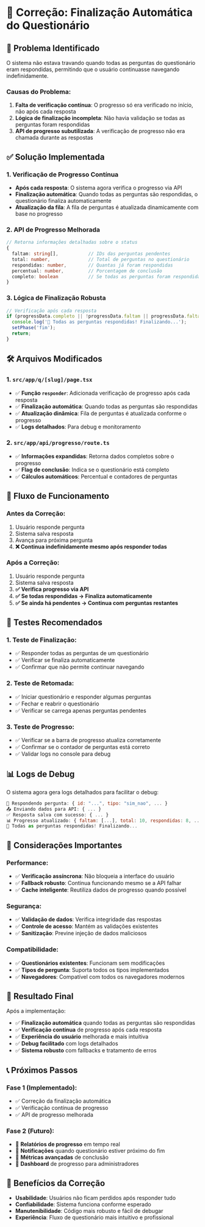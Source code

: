 # 🔧 Correção: Finalização Automática do Questionário

## 🚨 **Problema Identificado**

O sistema não estava travando quando todas as perguntas do questionário eram respondidas, permitindo que o usuário continuasse navegando indefinidamente.

### **Causas do Problema:**
1. **Falta de verificação contínua**: O progresso só era verificado no início, não após cada resposta
2. **Lógica de finalização incompleta**: Não havia validação se todas as perguntas foram respondidas
3. **API de progresso subutilizada**: A verificação de progresso não era chamada durante as respostas

## ✅ **Solução Implementada**

### **1. Verificação de Progresso Contínua**
- **Após cada resposta**: O sistema agora verifica o progresso via API
- **Finalização automática**: Quando todas as perguntas são respondidas, o questionário finaliza automaticamente
- **Atualização da fila**: A fila de perguntas é atualizada dinamicamente com base no progresso

### **2. API de Progresso Melhorada**
```typescript
// Retorna informações detalhadas sobre o status
{
  faltam: string[],           // IDs das perguntas pendentes
  total: number,              // Total de perguntas no questionário
  respondidas: number,        // Quantas já foram respondidas
  percentual: number,         // Porcentagem de conclusão
  completo: boolean           // Se todas as perguntas foram respondidas
}
```

### **3. Lógica de Finalização Robusta**
```typescript
// Verificação após cada resposta
if (progressData.completo || !progressData.faltam || progressData.faltam.length === 0) {
  console.log('🎉 Todas as perguntas respondidas! Finalizando...');
  setPhase('fim');
  return;
}
```

## 🛠️ **Arquivos Modificados**

### **1. `src/app/q/[slug]/page.tsx`**
- ✅ **Função `responder`**: Adicionada verificação de progresso após cada resposta
- ✅ **Finalização automática**: Quando todas as perguntas são respondidas
- ✅ **Atualização dinâmica**: Fila de perguntas é atualizada conforme o progresso
- ✅ **Logs detalhados**: Para debug e monitoramento

### **2. `src/app/api/progresso/route.ts`**
- ✅ **Informações expandidas**: Retorna dados completos sobre o progresso
- ✅ **Flag de conclusão**: Indica se o questionário está completo
- ✅ **Cálculos automáticos**: Percentual e contadores de perguntas

## 🔄 **Fluxo de Funcionamento**

### **Antes da Correção:**
1. Usuário responde pergunta
2. Sistema salva resposta
3. Avança para próxima pergunta
4. **❌ Continua indefinidamente mesmo após responder todas**

### **Após a Correção:**
1. Usuário responde pergunta
2. Sistema salva resposta
3. **✅ Verifica progresso via API**
4. **✅ Se todas respondidas → Finaliza automaticamente**
5. **✅ Se ainda há pendentes → Continua com perguntas restantes**

## 🧪 **Testes Recomendados**

### **1. Teste de Finalização:**
- ✅ Responder todas as perguntas de um questionário
- ✅ Verificar se finaliza automaticamente
- ✅ Confirmar que não permite continuar navegando

### **2. Teste de Retomada:**
- ✅ Iniciar questionário e responder algumas perguntas
- ✅ Fechar e reabrir o questionário
- ✅ Verificar se carrega apenas perguntas pendentes

### **3. Teste de Progresso:**
- ✅ Verificar se a barra de progresso atualiza corretamente
- ✅ Confirmar se o contador de perguntas está correto
- ✅ Validar logs no console para debug

## 📊 **Logs de Debug**

O sistema agora gera logs detalhados para facilitar o debug:

```javascript
🎯 Respondendo pergunta: { id: "...", tipo: "sim_nao", ... }
📤 Enviando dados para API: { ... }
✅ Resposta salva com sucesso: { ... }
📊 Progresso atualizado: { faltam: [...], total: 10, respondidas: 8, ... }
🎉 Todas as perguntas respondidas! Finalizando...
```

## 🚨 **Considerações Importantes**

### **Performance:**
- ✅ **Verificação assíncrona**: Não bloqueia a interface do usuário
- ✅ **Fallback robusto**: Continua funcionando mesmo se a API falhar
- ✅ **Cache inteligente**: Reutiliza dados de progresso quando possível

### **Segurança:**
- ✅ **Validação de dados**: Verifica integridade das respostas
- ✅ **Controle de acesso**: Mantém as validações existentes
- ✅ **Sanitização**: Previne injeção de dados maliciosos

### **Compatibilidade:**
- ✅ **Questionários existentes**: Funcionam sem modificações
- ✅ **Tipos de pergunta**: Suporta todos os tipos implementados
- ✅ **Navegadores**: Compatível com todos os navegadores modernos

## 🎯 **Resultado Final**

Após a implementação:
- ✅ **Finalização automática** quando todas as perguntas são respondidas
- ✅ **Verificação contínua** de progresso após cada resposta
- ✅ **Experiência do usuário** melhorada e mais intuitiva
- ✅ **Debug facilitado** com logs detalhados
- ✅ **Sistema robusto** com fallbacks e tratamento de erros

## 📞 **Próximos Passos**

### **Fase 1 (Implementado):**
- ✅ Correção da finalização automática
- ✅ Verificação contínua de progresso
- ✅ API de progresso melhorada

### **Fase 2 (Futuro):**
- 🔄 **Relatórios de progresso** em tempo real
- 🔄 **Notificações** quando questionário estiver próximo do fim
- 🔄 **Métricas avançadas** de conclusão
- 🔄 **Dashboard** de progresso para administradores

## 🎉 **Benefícios da Correção**

- **Usabilidade**: Usuários não ficam perdidos após responder tudo
- **Confiabilidade**: Sistema funciona conforme esperado
- **Manutenibilidade**: Código mais robusto e fácil de debugar
- **Experiência**: Fluxo de questionário mais intuitivo e profissional
